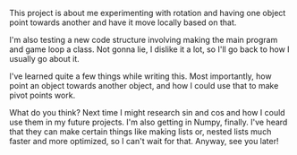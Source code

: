 This project is about me experimenting with rotation and having one object point towards 
another and have it move locally based on that. 

I'm also testing a new code structure involving making the main program and game loop a
class. Not gonna lie, I dislike it a lot, so I'll go back to how I usually go about it.

I've learned quite a few things while writing this. Most importantly, how point an object
towards another object, and how I could use that to make pivot points work.

What do you think? Next time I might research sin and cos and how I could use them in my
future projects. I'm also getting in Numpy, finally. I've heard that they can make
certain things like making lists or, nested lists much faster and more optimized, 
so I can't wait for that. Anyway, see you later!
